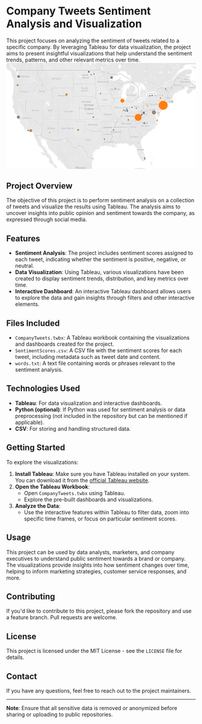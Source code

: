 # Company Tweets Sentiment Analysis and Visualization

This project focuses on analyzing the sentiment of tweets related to a specific company. By leveraging Tableau for data visualization, the project aims to present insightful visualizations that help understand the sentiment trends, patterns, and other relevant metrics over time.
![tweet](company-tweet-analysis.png)
## Project Overview

The objective of this project is to perform sentiment analysis on a collection of tweets and visualize the results using Tableau. The analysis aims to uncover insights into public opinion and sentiment towards the company, as expressed through social media.

## Features

- **Sentiment Analysis**: The project includes sentiment scores assigned to each tweet, indicating whether the sentiment is positive, negative, or neutral.
- **Data Visualization**: Using Tableau, various visualizations have been created to display sentiment trends, distribution, and key metrics over time.
- **Interactive Dashboard**: An interactive Tableau dashboard allows users to explore the data and gain insights through filters and other interactive elements.

## Files Included

- `CompanyTweets.twbx`: A Tableau workbook containing the visualizations and dashboards created for the project.
- `SentimentScores.csv`: A CSV file with the sentiment scores for each tweet, including metadata such as tweet date and content.
- `words.txt`: A text file containing words or phrases relevant to the sentiment analysis.

## Technologies Used

- **Tableau**: For data visualization and interactive dashboards.
- **Python (optional)**: If Python was used for sentiment analysis or data preprocessing (not included in the repository but can be mentioned if applicable).
- **CSV**: For storing and handling structured data.

## Getting Started

To explore the visualizations:

1. **Install Tableau**: Make sure you have Tableau installed on your system. You can download it from the [official Tableau website](https://www.tableau.com/).
2. **Open the Tableau Workbook**:
    - Open `CompanyTweets.twbx` using Tableau.
    - Explore the pre-built dashboards and visualizations.
3. **Analyze the Data**:
    - Use the interactive features within Tableau to filter data, zoom into specific time frames, or focus on particular sentiment scores.

## Usage

This project can be used by data analysts, marketers, and company executives to understand public sentiment towards a brand or company. The visualizations provide insights into how sentiment changes over time, helping to inform marketing strategies, customer service responses, and more.

## Contributing

If you'd like to contribute to this project, please fork the repository and use a feature branch. Pull requests are welcome.

## License

This project is licensed under the MIT License - see the `LICENSE` file for details.

## Contact

If you have any questions, feel free to reach out to the project maintainers.

---

**Note**: Ensure that all sensitive data is removed or anonymized before sharing or uploading to public repositories.
